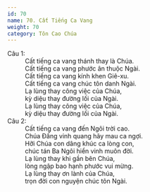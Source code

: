 ```yaml
---
id: 70
name: 70. Cất Tiếng Ca Vang
weight: 70
category: Tôn Cao Chúa
---
```

<dl><dt>Câu 1:</dt><dd data-verse="1">Cất tiếng ca vang thánh thay là Chúa. <br/>Cất tiếng ca vang phước ân thuộc Ngài. <br/>Cất tiếng ca vang kính khen Giê-xu. <br/>Cất tiếng ca vang chúc tôn danh Ngài. <br/>Lạ lùng thay công việc của Chúa, <br/>kỳ diệu thay đường lối của Ngài. <br/>Lạ lùng thay công việc của Chúa, <br/>kỳ diệu thay đường lối của Ngài. </dd><dt>Câu 2:</dt><dd data-verse="2">Cất tiếng ca vang đến Ngôi trời cao. <br/>Chúa Đấng vinh quang hãy mau ca ngợi. <br/>Hỡi Chúa con dâng khúc ca lòng con, <br/>chúc tán Ba Ngôi hiển vinh muôn đời. <br/>Lạ lùng thay khi gần bên Chúa, <br/>lòng ngập bao hạnh phước vui mừng. <br/>Lạ lùng thay ơn lành của Chúa, <br/>trọn đời con nguyện chúc tôn Ngài. </dd></dl>
